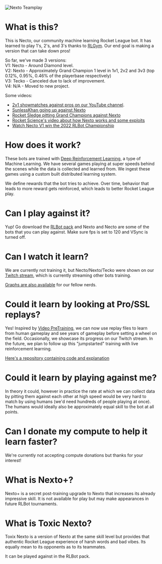 
![Nexto Teamplay](https://github.com/Rolv-Arild/Necto/blob/master/nectoGifs/nexto-clip.gif)


# What is this?

This is Necto, our community machine learning Rocket League bot. 
It has learned to play 1's, 2's, and 3's thanks to [RLGym](https://github.com/lucas-emery/rocket-league-gym).
Our end goal is making a version that can take down pros!

So far, we've made 3 versions: </br>
V1: Necto - Around Diamond level. </br>
V2: Nexto - Approximately Grand Champion 1 level in 1v1, 2v2 and 3v3 (top 0.12%, 0.95%, 0.46% of the playerbase respectively)  </br>
V3: Tecko - Canceled due to lack of improvement.  </br>
V4: N/A - Moved to new project. </br>

Some videos:
- [2v1 showmatches against pros on our YouTube channel](https://www.youtube.com/c/RLGym/videos).
- [SunlessKhan going up against Nexto](https://www.youtube.com/watch?v=owhz5RSX0go)
- [Rocket Sledge pitting Grand Champions against Nexto](https://www.youtube.com/watch?v=LO4h8djNB50&)
- [Rocket Science's video about how Nexto works and some exploits](https://www.youtube.com/watch?v=jQHt2O0PkCQ&t=518s)
- [Watch Necto V1 win the 2022 RLBot Championship](https://youtu.be/XVIxZA6gFRI)

# How does it work?

These bots are trained with [Deep Reinforcement Learning](https://wiki.pathmind.com/deep-reinforcement-learning), 
a type of Machine Learning. We have several games playing at super speeds behind the scenes while the data is collected and learned from.
We ingest these games using a custom built distributed learning system.

We define rewards that the bot tries to achieve. Over time, behavior that leads to more reward gets reinforced, which leads to 
better Rocket League play.

# Can I play against it? 

Yup! Go download the [RLBot pack](https://rlbot.org/) and Nexto and Necto are some of the bots that you can play against.
 Make sure fps is set to 120 and VSync is turned off.


# Can I watch it learn?

We are currently not training it, but Necto/Nexto/Tecko were shown on our [Twitch stream](https://www.twitch.tv/rlgym), which is currently streaming other bots training.

[Graphs are also available](https://wandb.ai/rolv-arild/necto) for our fellow nerds.


# Could it learn by looking at Pro/SSL replays?

Yes! Inspired by [Video PreTraining](https://arxiv.org/abs/2206.11795), we can now use replay files to learn from human gameplay and see years of gameplay before
setting a wheel on the field. Occasionally, we showcase its progress on our Twitch stream. In the future, we plan to follow up this "jumpstarted" training with live reinforcement learning.

[Here's a repository containing code and explanation](https://www.youtube.com/watch?v=oz5yZc9ULAc)


# Could it learn by playing against me?

In theory it could, however in practice the rate at which we can collect data by pitting them against each other at high speed would be very hard to match by using humans (we'd need hundreds of people playing at once). The humans would ideally also be approximately equal skill to the bot at all points.


# Can I donate my compute to help it learn faster?

We're currently not accepting compute donations but thanks for your interest!


# What is Nexto+?

Nexto+ is a secret post-training upgrade to Nexto that increases its already impressive skill. It is not available for play but may make appearances in future RLBot tournaments.


# What is Toxic Nexto?

Toxix Nexto is a version of Nexto at the same skill level but provides that authentic Rocket League experience of harsh words and bad vibes. Its equally mean to its opponents as to its teammates.

It can be played against in the RLBot pack.



